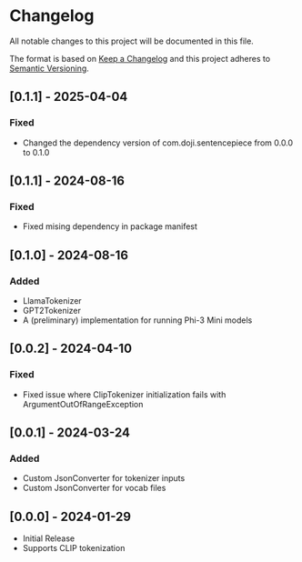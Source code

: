 # Changelog

All notable changes to this project will be documented in this file.

The format is based on [Keep a Changelog](http://keepachangelog.com/en/1.0.0/)
and this project adheres to [Semantic Versioning](http://semver.org/spec/v2.0.0.html).

## [0.1.1] - 2025-04-04

### Fixed

- Changed the dependency version of com.doji.sentencepiece from 0.0.0 to 0.1.0

## [0.1.1] - 2024-08-16

### Fixed

- Fixed mising dependency in package manifest

## [0.1.0] - 2024-08-16

### Added

- LlamaTokenizer
- GPT2Tokenizer
- A (preliminary) implementation for running Phi-3 Mini models

## [0.0.2] - 2024-04-10

### Fixed

- Fixed issue where ClipTokenizer initialization fails with ArgumentOutOfRangeException

## [0.0.1] - 2024-03-24

### Added

- Custom JsonConverter for tokenizer inputs
- Custom JsonConverter for vocab files

## [0.0.0] - 2024-01-29

- Initial Release
- Supports CLIP tokenization
